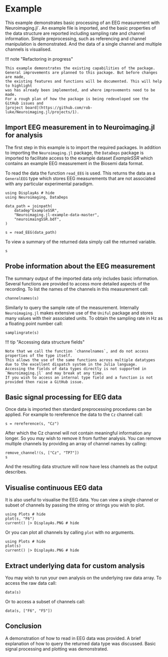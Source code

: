 # Example

This example demonstrates basic processing of an EEG measurement with Neuroimaging.jl`.
An example file is imported, and the basic properties of the data structure are reported
including sampling rate and channel information.
Simple preprocessing, such as referencing and channel manipulation is demonstrated.
And the data of a single channel and multiple channels is visualised.

!!! note "Refactoring in progress"

    This example demonstrates the existing capabilities of the package.
    General improvements are planned to this package. But before changes are made,
    the existing features and functions will be documented. This will help to highlight
    was has already been implemented, and where improvements need to be made.
    For a rough plan of how the package is being redeveloped see the GitHub issues and
    [project board](https://github.com/rob-luke/Neuroimaging.jl/projects/1).


## Import EEG measurement in to Neuroimaging.jl for analysis

The first step in this example is to import the required packages.
In addition to importing the `Neuroimaging.jl` package, the
`DataDeps` package is imported to facilitate access to the example dataset _ExampleSSR_
which contains an example EEG measurement in the Biosemi data format.

To read the data the function `read_EEG` is used.
This returns the data as a `GeneralEEG` type which stores EEG measurements that are not associated
with any particular experimental paradigm.

```@example fileread
using DisplayAs # hide
using Neuroimaging, DataDeps

data_path = joinpath(
    datadep"ExampleSSR",
    "Neuroimaging.jl-example-data-master",
    "neuroimaingSSR.bdf",
)

s = read_EEG(data_path)
```

To view a summary of the returned data simply call the returned variable.

```@example fileread
s
```


## Probe information about the EEG measurement

The summary output of the imported data only includes basic information.
Several functions are provided to access more detailed aspects of the recording.
To list the names of the channels in this measurement call:

```@example fileread
channelnames(s)
```

Similarly to query the sample rate of the measurement. 
Internally `Neuroimaging.jl` makes extensive use of the `Uniful` package and stores many values with their associated units.
To obtain the sampling rate in Hz as a floating point number call:

```@example fileread
samplingrate(s)
```

!!! tip "Accessing data structure fields"

    Note that we call the function `channelnames`, and do not access properties of the type itself.
    This allows the use of the same functions across multiple datatypes due to the excellent dispatch system in the Julia language.
    Accessing the fields of data types directly is not supported in `Neuroimaging.jl` and may break at any time.
    If you wish to access an internal type field and a function is not provided then raise a GitHub issue.


## Basic signal processing for EEG data

Once data is imported then standard preprocessing procedures can be applied.
For example to rereference the data to the `Cz` channel call:

```@example fileread
s = rereference(s, "Cz")
```

After which the Cz channel will not contain meaningful information any longer.
So you may wish to remove it from further analysis.
You can remove multiple channels by providing an array of channel names by calling:

```@example fileread
remove_channel!(s, ["Cz", "TP7"])
s
```

And the resulting data structure will now have less channels as the output describes.

## Visualise continuous EEG data

It is also useful to visualise the EEG data.
You can view a single channel or subset of channels by passing the string or strings you wish to plot.

```@example fileread
using Plots # hide
plot(s, "F6")
current() |> DisplayAs.PNG # hide
```

Or you can plot all channels by calling `plot` with no arguments.

```@example fileread
using Plots # hide
plot(s)
current() |> DisplayAs.PNG # hide
```


## Extract underlying data for custom analysis

You may wish to run your own analysis on the underlying raw data array.
To access the raw data call:

```@example fileread
data(s)
```

Or to access a subset of channels call:

```@example fileread
data(s, ["F6", "F5"])
```

## Conclusion

A demonstration of how to read in EEG data was provided.
A brief explanation of how to query the returned data type was discussed.
Basic signal processing and plotting was demonstrated.
